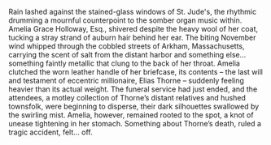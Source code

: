 Rain lashed against the stained-glass windows of St. Jude's, the rhythmic drumming a mournful counterpoint to the somber organ music within.  Amelia Grace Holloway, Esq., shivered despite the heavy wool of her coat, tucking a stray strand of auburn hair behind her ear. The biting November wind whipped through the cobbled streets of Arkham, Massachusetts, carrying the scent of salt from the distant harbor and something else… something faintly metallic that clung to the back of her throat.  Amelia clutched the worn leather handle of her briefcase, its contents – the last will and testament of eccentric millionaire, Elias Thorne – suddenly feeling heavier than its actual weight.  The funeral service had just ended, and the attendees, a motley collection of Thorne’s distant relatives and hushed townsfolk, were beginning to disperse, their dark silhouettes swallowed by the swirling mist.  Amelia, however, remained rooted to the spot, a knot of unease tightening in her stomach.  Something about Thorne’s death, ruled a tragic accident, felt… off.
